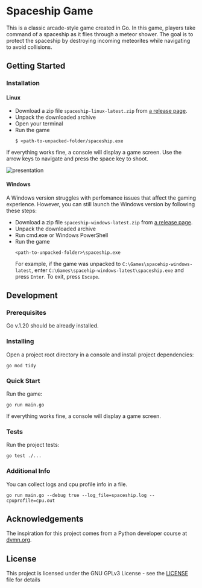 # Spaceship Game

This is a classic arcade-style game created in Go. In this game, players take command of a spaceship as it flies through a meteor shower. The goal is to protect the spaceship by destroying incoming meteorites while navigating to avoid collisions.

## Getting Started

### Installation

#### Linux
- Download a zip file `spaceship-linux-latest.zip` from [a release page](https://github.com/AndreyAD1/spaceship/releases).
- Unpack the downloaded archive
- Open your terminal
- Run the game
    ```shell
    $ <path-to-unpacked-folder/spaceship.exe
    ```
If everything works fine, a console will display a game screen.
Use the arrow keys to navigate and press the space key to shoot. 

![presentation](presentation.gif)

#### Windows
A Windows version struggles with perfomance issues that affect the gaming experience. However, you can still launch the Windows version by following these steps:
- Download a zip file `spaceship-windows-latest.zip` from [a release page](https://github.com/AndreyAD1/spaceship/releases).
- Unpack the downloaded archive
- Run cmd.exe or Windows PowerShell
- Run the game
  ```shell
  <path-to-unpacked-folder>\spaceship.exe
  ```
  For example, if the game was unpacked to `C:\Games\spacehip-windows-latest`,
  enter `C:\Games\spacehip-windows-latest\spaceship.exe` and press `Enter`.
  To exit, press `Escape`.


## Development

### Prerequisites

Go v.1.20 should be already installed.

### Installing

Open a project root directory in a console and install project dependencies:
```shell
go mod tidy
```

### Quick Start

Run the game:
```shell
go run main.go
```

If everything works fine, a console will display a game screen.

### Tests

Run the project tests: 
```shell
go test ./...
```

### Additional Info

You can collect logs and cpu profile info in a file.
```shell
go run main.go --debug true --log_file=spaceship.log --cpuprofile=cpu.out
```

## Acknowledgements

The inspiration for this project comes from a Python developer course at
[dvmn.org](https://dvmn.org/modules/async-python/).


## License

This project is licensed under the GNU GPLv3  License - see the [LICENSE](LICENSE) file for details
